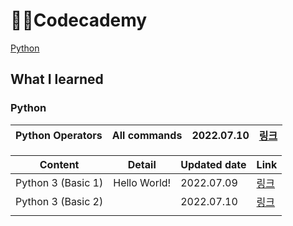 # 🧑‍💻Codecademy

[Python](#python)



## What I learned



### Python

| Python Operators | All commands | 2022.07.10 | [링크](./Python/python_operator.md) |
| ---------------- | ------------ | ---------- | ----------------------------------- |



| Content            | Detail       | Updated date | Link                        |
| ------------------ | ------------ | ------------ | --------------------------- |
| Python 3 (Basic 1) | Hello World! | 2022.07.09   | [링크](./Python/python.md)  |
| Python 3 (Basic 2) |              | 2022.07.10   | [링크](./Python/python1.md) |
|                    |              |              |                             |

